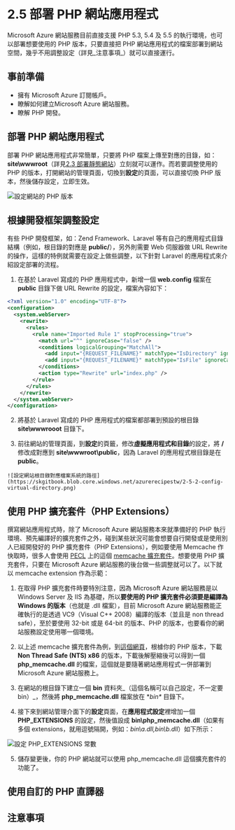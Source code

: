 # 2.5 部署 PHP 網站應用程式

Microsoft Azure 網站服務目前直接支援 PHP 5.3, 5.4 及 5.5 的執行環境，也可以部署想要使用的 PHP 版本，只要直接把 PHP 網站應用程式的檔案部署到網站空間，幾乎不用調整設定（詳見_注意事項_）就可以直接運行。

## 事前準備
* 擁有 Microsoft Azure 訂閱帳戶。
* 瞭解如何建立Microsoft Azure 網站服務。
* 瞭解 PHP 開發。

## 部署 PHP 網站應用程式

部署 PHP 網站應用程式非常簡單，只要將 PHP 檔案上傳至對應的目錄，如：**site\wwwroot**（詳見[2.3 部署靜態網站](03_deploy_static_website.md)）立刻就可以運作。而若要調整使用的 PHP 的版本，打開網站的管理頁面，切換到**設定**的頁面，可以直接切換 PHP 版本，然後儲存設定，立即生效。

![設定網站的 PHP 版本](https://skgitbook.blob.core.windows.net/azurerecipestw/2-5-1-config-php-versions.png)

## 根據開發框架調整設定

有些 PHP 開發框架，如：Zend Framework、Laravel 等有自己的應用程式目錄結構（例如，根目錄的對應是 **public/**），另外則需要 Web 伺服器做 URL Rewrite 的操作，這樣的特例就需要在設定上做些調整，以下針對 Laravel 的應用程式來介紹設定部署的流程。

  1. 在基於 Laravel 寫成的 PHP 應用程式中，新增一個 **web.config** 檔案在 **public** 目錄下做 URL Rewrite 的設定，檔案內容如下：
  ```xml
  <?xml version="1.0" encoding="UTF-8"?>
  <configuration>
    <system.webServer>
      <rewrite>
        <rules>
          <rule name="Imported Rule 1" stopProcessing="true">
            <match url="^" ignoreCase="false" />
            <conditions logicalGrouping="MatchAll">
              <add input="{REQUEST_FILENAME}" matchType="IsDirectory" ignoreCase="false" negate="true" />
              <add input="{REQUEST_FILENAME}" matchType="IsFile" ignoreCase="false" negate="true" />
            </conditions>
            <action type="Rewrite" url="index.php" />
          </rule>
        </rules>
      </rewrite>
    </system.webServer>
  </configuration>
  ```

  2. 將基於 Laravel 寫成的 PHP 應用程式的檔案都部署到預設的根目錄 **site\wwwrooot** 目錄下。

  3. 前往網站的管理頁面，到**設定**的頁籤，修改**虛擬應用程式和目錄**的設定，將 **/** 修改成對應到 **site\wwwroot\public**，因為 Laravel 的應用程式根目錄是在 **public**。

    ![設定網站根目錄對應檔案系統的路徑](https://skgitbook.blob.core.windows.net/azurerecipestw/2-5-2-config-virtual-directory.png)

## 使用 PHP 擴充套件（PHP Extensions）

撰寫網站應用程式時，除了 Microsoft Azure 網站服務本來就準備好的 PHP 執行環境、預先編譯好的擴充套件之外，碰到某些狀況可能會想要自行開發或是使用別人已經開發好的 PHP 擴充套件（PHP Extensions），例如要使用 Memcache 作快取時，很多人會使用 [PECL](http://pecl.php.net/) 上的這個 [memcache 擴充套件](http://pecl.php.net/package/memcache)。想要使用 PHP 擴充套件，只要在 Microsoft Azure 網站服務的後台做一些調整就可以了。以下就以 memcache extension 作為示範：

  1. 在取得 PHP 擴充套件時要特別注意，因為 Microsoft Azure 網站服務是以 Windows Server 及 IIS 為基礎，所以**要使用的 PHP 擴充套件必須要是編譯為 Windows 的版本**（也就是 .dll 檔案），目前 Microsoft Azure 網站服務能正確執行的是透過 VC9（Visual C++ 2008）編譯的版本（並且是 non thread safe），至於要使用 32-bit 或是 64-bit 的版本、PHP 的版本，也要看你的網站服務設定使用哪一個環境。

  2. 以上述 memcache 擴充套件為例，到[這個網頁](http://pecl.php.net/package/memcache/3.0.8/windows)，根㯫你的 PHP 版本，下載 **Non Thread Safe (NTS) x86** 的版本，下載後解壓縮後可以得到一個 **php_memcache.dll** 的檔案，這個就是要隨著網站應用程式一併部署到 Microsoft Azure 網站服務上。

  3. 在網站的根目錄下建立一個 **bin** 資料夾_（這個名稱可以自己設定，不一定要 bin）_，然後將 **php_memcache.dll** 檔案放在 **bin\** 目錄下。

  4. 接下來到網站管理介面下的**設定**頁面，在**應用程式設定**裡增加一個 **PHP_EXTENSIONS** 的設定，然後值設成 **bin\php_memcache.dll**（如果有多個 extensions，就用逗號隔開，例如：_bin\a.dll,bin\b.dll_）如下所示：

  ![設定 PHP_EXTENSIONS 常數](https://skgitbook.blob.core.windows.net/azurerecipestw/2-5-3-set-phpextensions-constant.png)

  5. 儲存變更後，你的 PHP 網站就可以使用 php_memcache.dll 這個擴充套件的功能了。

## 使用自訂的 PHP 直譯器

## 注意事項

